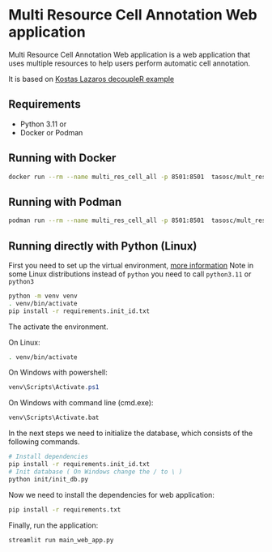 # Multi Resource Cell Annotation Web application

Multi Resource Cell Annotation Web application is a web application that 
uses multiple resources to help users perform automatic cell annotation.

It is based on [Kostas Lazaros decoupleR example](https://github.com/kostaslazaros/cell_annotation_web_app)

## Requirements 

- Python 3.11
or
- Docker or Podman

## Running with Docker

```sh
docker run --rm --name multi_res_cell_all -p 8501:8501  tasosc/mult_res_cell_ann:1.0
```

## Running with Podman

```sh
podman run --rm --name multi_res_cell_all -p 8501:8501  tasosc/mult_res_cell_ann:1.0
```

## Running directly with Python (Linux)

First you need to set up the virtual environment, [more information](https://docs.python.org/3/library/venv.html)
Note in some Linux distributions instead of `python` you need to call `python3.11` or `python3`

```sh
python -m venv venv
. venv/bin/activate
pip install -r requirements.init_id.txt
```
The activate the environment. 

On Linux:

```sh
. venv/bin/activate
```

On Windows with powershell:

```powershell
venv\Scripts\Activate.ps1
```

On Windows with command line (cmd.exe):

```cmd
venv\Scripts\Activate.bat
```

In the next steps we need to initialize the database, which consists of the following commands.

```sh
# Install dependencies
pip install -r requirements.init_id.txt
# Init database ( On Windows change the / to \ )
python init/init_db.py
```

Now we need to install the dependencies for web application:

```sh
pip install -r requirements.txt
```

Finally, run the application:

```sh
streamlit run main_web_app.py
```



